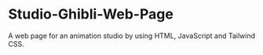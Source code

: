 # Studio-Ghibli-Web-Page
A web page for an animation studio by using HTML, JavaScript and Tailwind CSS.
